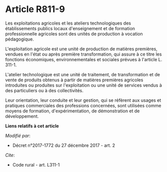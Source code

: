 # Article R811-9

Les exploitations agricoles et les ateliers technologiques des établissements publics locaux d'enseignement et de formation
professionnelle agricoles sont des unités de production à vocation pédagogique.

L'exploitation agricole est une unité de production de matières premières, vendues en l'état ou après première
transformation, qui assure à ce titre les fonctions économiques, environnementales et sociales prévues à l'article L. 311-1.

L'atelier technologique est une unité de traitement, de transformation et de vente de produits obtenus à partir de matières
premières agricoles introduites ou produites sur l'exploitation ou une unité de services vendus à des particuliers ou à des
collectivités.

Leur orientation, leur conduite et leur gestion, qui se réfèrent aux usages et pratiques commerciales des professions
concernées, sont utilisées comme moyens de formation, d'expérimentation, de démonstration et de développement.

**Liens relatifs à cet article**

_Modifié par_:

  - Décret n°2017-1772 du 27 décembre 2017 - art. 2

_Cite_:

  - Code rural - art. L311-1
